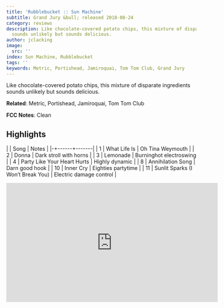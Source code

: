```yaml
---
title: 'Rubblebucket :: Sun Machine'
subtitle: Grand Jury &bull; released 2018-08-24
category: reviews
description: Like chocolate-covered potato chips, this mixture of disparate ingredients
  sounds unlikely but sounds delicious.
author: jclacking
image:
  src: ''
index: Sun Machine, Rubblebucket
tags: ''
keywords: Metric, Portishead, Jamiroquai, Tom Tom Club, Grand Jury
---
```

Like chocolate-covered potato chips, this mixture of disparate ingredients sounds unlikely but sounds delicious.<!--more-->

**Related**: Metric, Portishead, Jamiroquai, Tom Tom Club

**FCC Notes**: Clean

## Highlights

| | Song | Notes |
|-+------+-------|
| 1 | What Life Is | Oh Tina Weymouth |
| 2 | Donna | Dark stroll with horns |
| 3 | Lemonade | Burninghot electroswing |
| 4 | Party Like Your Heart Hurts | Highly dynamic |
| 8 | Annihilation Song | Darn good hook |
| 10 | Inner Cry | Eighties partytime |
| 11 | Sunlit Sparks (I Won’t Break You) | Electric damage control |

<div class="tlo-detail-video"><iframe width="560" height="315" src="https://www.youtube.com/embed/k9JIk8dScAY" frameborder="0" allow="autoplay; encrypted-media" allowfullscreen></iframe></div>

